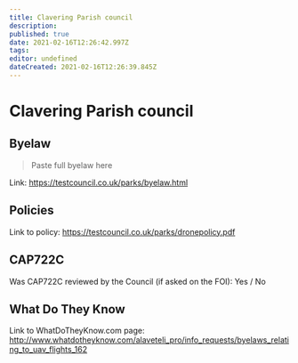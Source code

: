 ```yaml
---
title: Clavering Parish council
description: 
published: true
date: 2021-02-16T12:26:42.997Z
tags: 
editor: undefined
dateCreated: 2021-02-16T12:26:39.845Z
---
```


# Clavering Parish council


## Byelaw
> Paste full byelaw here

Link:
https://testcouncil.co.uk/parks/byelaw.html

## Policies
Link to policy:
https://testcouncil.co.uk/parks/dronepolicy.pdf

## CAP722C

Was CAP722C reviewed by the Council (if asked on the FOI): Yes / No

## What Do They Know

Link to WhatDoTheyKnow.com page:
http://www.whatdotheyknow.com/alaveteli_pro/info_requests/byelaws_relating_to_uav_flights_162

